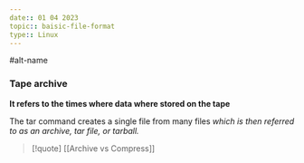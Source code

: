 ```yaml
---
date:: 01 04 2023
topic:: baisic-file-format 
type:: Linux
---
```

#alt-name
### Tape archive 
**It refers to the times where data where stored on the tape**


The tar command creates a single file 
from many files *which is then referred to as an archive, tar file, or tarball.*



>[!quote] [[Archive vs Compress]]